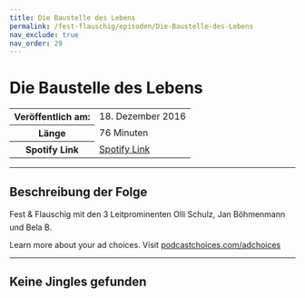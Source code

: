 ```yaml
---
title: Die Baustelle des Lebens
permalink: /fest-flauschig/episoden/Die-Baustelle-des-Lebens
nav_exclude: true
nav_order: 29
---
```


# Die Baustelle des Lebens
<table class="resp-table dcf-table dcf-table-responsive dcf-table-bordered dcf-table-striped dcf-w-100%">
                    <tbody>
                        <tr>
                            <th scope="row">Veröffentlich am:</th>
                            <td data-label="Veröffentlich am:">18. Dezember 2016</td>
                        </tr>
                        <tr>
                            <th scope="row">Länge </th>
                            <td data-label="Länge ">76 Minuten</td>
                        </tr><tr>
                                <th scope="row">Spotify Link</th>
                                <td data-label="Spotify Link"><a href="https://open.spotify.com/episode/3AvZesh8y4utXRyVWGMLuN">Spotify Link</a></td>
                            </tr></tbody>
                </table>

***

## Beschreibung der Folge

<div>
Fest &amp; Flauschig mit den 3 Leitprominenten Olli Schulz, Jan Böhmenmann und Bela B.<p> </p><p>Learn more about your ad choices. Visit <a href="https://podcastchoices.com/adchoices">podcastchoices.com/adchoices</a></p>  
</div>

***

## Keine Jingles gefunden